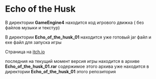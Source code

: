 # Echo of the Husk

В директории **GameEngine4** находится код игрового движка ( без файлов музыки и текстур)

В директории **Echo_of_the_husk_01** находится уже готовый jar файл и exe файл для запуска игры

Страница на [itch.io](https://human-effigy.itch.io/echo-of-the-husk)

последния на текущий момент версия игры находится в архиве **Echo_of_the_husk_01.rar**
содержимое этого архива уже находится в директории **Echo_of_the_husk_01** этого репозитория
